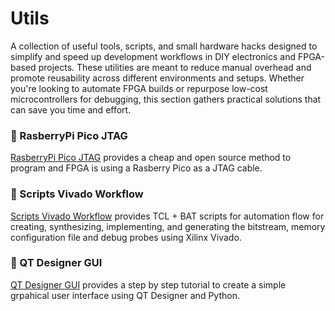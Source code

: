 # Utils

A collection of useful tools, scripts, and small hardware hacks designed to simplify and speed up development workflows in DIY electronics and FPGA-based projects. These utilities are meant to reduce manual overhead and promote reusability across different environments and setups. Whether you're looking to automate FPGA builds or repurpose low-cost microcontrollers for debugging, this section gathers practical solutions that can save you time and effort.

### 🔹 RasberryPi Pico JTAG

[RasberryPi Pico JTAG](JTAG_rp2040/xvc-pico.md) provides a cheap and open source method to program and FPGA is using a Rasberry Pico as a JTAG cable. 

### 🔹 Scripts Vivado Workflow

[Scripts Vivado Workflow](Scripts_Vivado_Workflow/vivado.md) provides TCL + BAT scripts for automation flow for creating, synthesizing, implementing, and generating the bitstream, memory configuration file and debug probes using Xilinx Vivado.

### 🔹 QT Designer GUI

[QT Designer GUI](QT_GUI/qt_designer_gui.md) provides a step by step tutorial to create a simple grpahical user interface using QT Designer and Python.